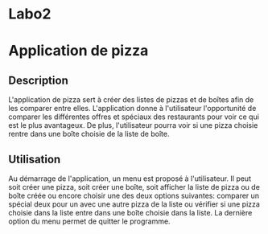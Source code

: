# Labo2
# Application de pizza

## Description
L'application de pizza sert à créer des listes de pizzas et de boîtes afin de les comparer entre elles. 
L'application donne à l'utilisateur l'opportunité de comparer les différentes offres et spéciaux des restaurants pour voir ce qui est le plus avantageux.
De plus, l'utilisateur pourra voir si une pizza choisie rentre dans une boîte choisie de la liste de boîte. 

## Utilisation
Au démarrage de l'application, un menu est proposé à l'utilisateur. Il peut soit créer une pizza, soit créer une boîte, soit afficher la liste de pizza ou de boîte créée
ou encore choisir une des deux options suivantes: comparer un spécial deux pour un avec une autre pizza de la liste ou vérifier si une pizza choisie dans la liste
entre dans une boîte choisie dans la liste. La dernière option du menu permet de quitter le programme. 

